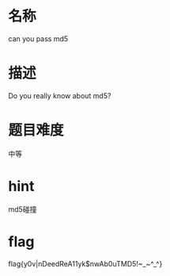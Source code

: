 # 名称
can you pass md5

# 描述
Do you really know about md5?

# 题目难度
中等

# hint
md5碰撞

# flag
flag{y0v|nDeedReA11yk$nwAb0uTMD5!~_~^_^}

